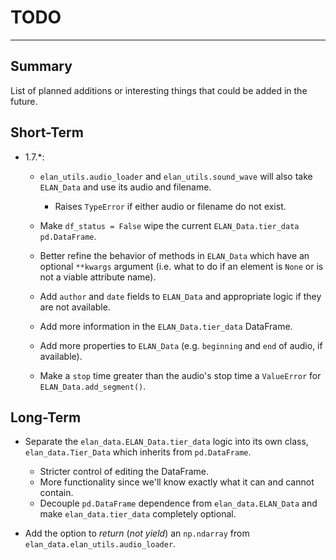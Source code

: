 # TODO
***
## Summary

List of planned additions or interesting things that could be added in the future.

## Short-Term

- 1.7.*:
    - `elan_utils.audio_loader` and `elan_utils.sound_wave` will also take `ELAN_Data` and use its audio and filename.
        - Raises `TypeError` if either audio or filename do not exist.

    - Make `df_status = False` wipe the current `ELAN_Data.tier_data` `pd.DataFrame`.

    - Better refine the behavior of methods in `ELAN_Data` which have an optional `**kwargs` argument (i.e. what to do if an element is `None` or is not a viable attribute name).

    - Add `author` and `date` fields to `ELAN_Data` and appropriate logic if they are not available.

    - Add more information in the `ELAN_Data.tier_data` DataFrame.

    - Add more properties to `ELAN_Data` (e.g. `beginning` and `end` of audio, if available).

    - Make a `stop` time greater than the audio's stop time a `ValueError` for `ELAN_Data.add_segment()`.

## Long-Term

- Separate the `elan_data.ELAN_Data.tier_data` logic into its own class, `elan_data.Tier_Data` which inherits from `pd.DataFrame`.
    - Stricter control of editing the DataFrame.
    - More functionality since we'll know exactly what it can and cannot contain.
    - Decouple `pd.DataFrame` dependence from `elan_data.ELAN_Data` and make `elan_data.tier_data` completely optional.

- Add the option to *return* (*not yield*) an `np.ndarray` from `elan_data.elan_utils.audio_loader`.
